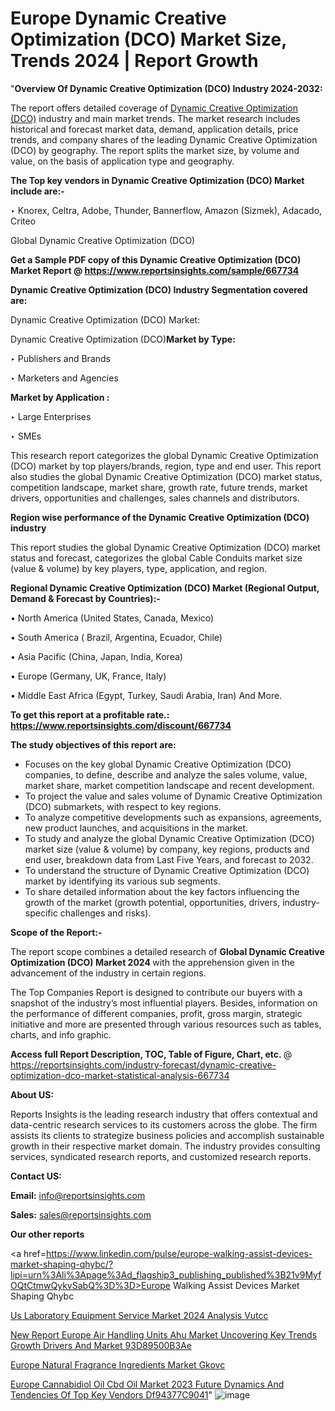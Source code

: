 # Europe Dynamic Creative Optimization (DCO) Market Size, Trends 2024 | Report Growth

"<strong>Overview Of Dynamic Creative Optimization (DCO) Industry 2024-2032:</strong>

The report offers detailed coverage of <a href=https://www.reportsinsights.com/sample/667734>Dynamic Creative Optimization (DCO)</a> industry and main market trends. The market research includes historical and forecast market data, demand, application details, price trends, and company shares of the leading Dynamic Creative Optimization (DCO) by geography. The report splits the market size, by volume and value, on the basis of application type and geography.

<strong>The Top key vendors in Dynamic Creative Optimization (DCO) Market include are:- </strong>

‣ Knorex, Celtra, Adobe, Thunder, Bannerflow, Amazon (Sizmek), Adacado, Criteo

Global Dynamic Creative Optimization (DCO)

<strong>Get a Sample PDF copy of this Dynamic Creative Optimization (DCO) Market Report </strong><strong>@ <a href=https://www.reportsinsights.com/sample/667734 style=color:#0000ff;>https://www.reportsinsights.com/sample/667734</a> </strong>

<strong>Dynamic Creative Optimization (DCO) Industry Segmentation covered are:</strong>

Dynamic Creative Optimization (DCO) Market: 

Dynamic Creative Optimization (DCO)<strong>Market by Type:</strong>

‣ Publishers and Brands

‣ Marketers and Agencies

<strong>Market by Application :</strong>

‣ Large Enterprises

‣ SMEs

This research report categorizes the global Dynamic Creative Optimization (DCO) market by top players/brands, region, type and end user. This report also studies the global Dynamic Creative Optimization (DCO) market status, competition landscape, market share, growth rate, future trends, market drivers, opportunities and challenges, sales channels and distributors.

<strong>Region wise performance of the Dynamic Creative Optimization (DCO) industry</strong><strong> </strong>

This report studies the global Dynamic Creative Optimization (DCO) market status and forecast, categorizes the global Cable Conduits market size (value &amp; volume) by key players, type, application, and region. 

<strong>Regional Dynamic Creative Optimization (DCO) Market (Regional Output, Demand &amp; Forecast by Countries):-</strong>

• North America (United States, Canada, Mexico)

• South America ( Brazil, Argentina, Ecuador, Chile)

• Asia Pacific (China, Japan, India, Korea)

• Europe (Germany, UK, France, Italy)

• Middle East Africa (Egypt, Turkey, Saudi Arabia, Iran) And More.

<strong>To get this report at a profitable rate.: <a href=https://www.reportsinsights.com/discount/667734 style=color:#0000ff;>https://www.reportsinsights.com/discount/667734</a></strong>

<strong>The study objectives of this report are:</strong>
<ul>
  <li>Focuses on the key global Dynamic Creative Optimization (DCO) companies, to define, describe and analyze the sales volume, value, market share, market competition landscape and recent development.</li>
  <li>To project the value and sales volume of Dynamic Creative Optimization (DCO) submarkets, with respect to key regions.</li>
  <li>To analyze competitive developments such as expansions, agreements, new product launches, and acquisitions in the market.</li>
  <li>To study and analyze the global Dynamic Creative Optimization (DCO) market size (value &amp; volume) by company, key regions, products and end user, breakdown data from Last Five Years, and forecast to 2032.</li>
  <li>To understand the structure of Dynamic Creative Optimization (DCO) market by identifying its various sub segments.</li>
  <li>To share detailed information about the key factors influencing the growth of the market (growth potential, opportunities, drivers, industry-specific challenges and risks).</li>
</ul>
<strong>Scope of the Report:-</strong><strong> </strong>

The report scope combines a detailed research of <strong>Global Dynamic Creative Optimization (DCO) Market 2024 </strong>with the apprehension given in the advancement of the industry in certain regions.

The Top Companies Report is designed to contribute our buyers with a snapshot of the industry’s most influential players. Besides, information on the performance of different companies, profit, gross margin, strategic initiative and more are presented through various resources such as tables, charts, and info graphic.

<strong>Access full Report Description, TOC, Table of Figure, Chart, etc. </strong>@   <a href=https://reportsinsights.com/industry-forecast/dynamic-creative-optimization-dco-market-statistical-analysis-667734 style=color:#0000ff;>https://reportsinsights.com/industry-forecast/dynamic-creative-optimization-dco-market-statistical-analysis-667734</a>

<strong>About US:</strong>

Reports Insights is the leading research industry that offers contextual and data-centric research services to its customers across the globe. The firm assists its clients to strategize business policies and accomplish sustainable growth in their respective market domain. The industry provides consulting services, syndicated research reports, and customized research reports.

<strong>Contact US:</strong>

<p class=""""><b>Email:</b> <a href=mailto:info@reportsinsights.com>info@reportsinsights.com</a></p>
<p class=""""><b>Sales:</b> <a href=mailto:sales@reportsinsights.com>sales@reportsinsights.com</a></p>

<strong>Our other reports</strong>

<a href=https://www.linkedin.com/pulse/europe-walking-assist-devices-market-shaping-qhybc/?lipi=urn%3Ali%3Apage%3Ad_flagship3_publishing_published%3B21v9MyfOQtCtmwQykvSabQ%3D%3D>Europe Walking Assist Devices Market Shaping Qhybc</a>

<a href=https://www.linkedin.com/pulse/us-laboratory-equipment-service-market-2024-analysis-vutcc/>Us Laboratory Equipment Service Market 2024 Analysis Vutcc</a>

<a href=https://medium.com/@yadavahaan91/new-report-europe-air-handling-units-ahu-market-uncovering-key-trends-growth-drivers-and-market-93d89500b3ae>New Report Europe Air Handling Units Ahu Market Uncovering Key Trends Growth Drivers And Market 93D89500B3Ae</a>

<a href=https://www.linkedin.com/pulse/europe-natural-fragrance-ingredients-market-gkovc/>Europe Natural Fragrance Ingredients Market Gkovc</a>

<a href=https://medium.com/@reportsinsights.aj/europe-cannabidiol-oil-cbd-oil-market-2023-future-dynamics-and-tendencies-of-top-key-vendors-df94377c9041>Europe Cannabidiol Oil Cbd Oil Market 2023 Future Dynamics And Tendencies Of Top Key Vendors Df94377C9041</a>"
![image](https://github.com/aakesh123242/RIMarket/assets/158431203/a0277037-a9f0-43c6-8496-ab8aa4b38ac5)
